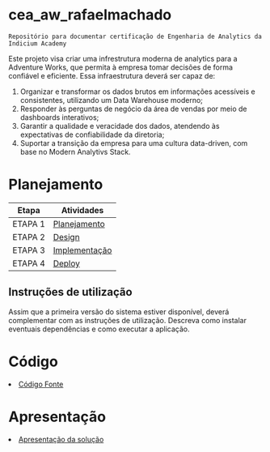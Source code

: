 
# cea_aw_rafaelmachado
`Repositório para documentar certificação de Engenharia de Analytics da Indicium Academy`

Este projeto visa criar uma infrestrutura moderna de analytics para a Adventure Works, que permita à empresa tomar decisões de forma confiável e eficiente. Essa infraestrutura deverá ser capaz de:

1. Organizar e transformar os dados brutos em informações acessíveis e consistentes, utilizando um Data Warehouse moderno;
2. Responder às perguntas de negócio da área de vendas por meio de dashboards interativos;
3. Garantir a qualidade e veracidade dos dados, atendendo às expectativas de confiabilidade da diretoria;
4. Suportar a transição da empresa para uma cultura data-driven, com base no Modern Analytivs Stack.

# Planejamento

| Etapa         | Atividades |
|  :----:   | ----------- |
| ETAPA 1         |[Planejamento](docs/planejamento.md) <br> |
| ETAPA 2         |[Design](docs/design.md) <br> |
| ETAPA 3         |[Implementação](docs/implementacao.md) |
| ETAPA 4         |[Deploy](docs/deploy.md) <br>  |

## Instruções de utilização

Assim que a primeira versão do sistema estiver disponível, deverá complementar com as instruções de utilização. Descreva como instalar eventuais dependências e como executar a aplicação.

# Código

<li><a href="models"> Código Fonte</a></li>

# Apresentação

<li><a href="docs/presentation.md"> Apresentação da solução</a></li>

